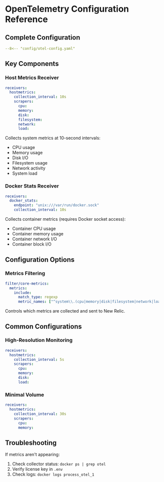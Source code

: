 # OpenTelemetry Configuration Reference

## Complete Configuration

```yaml
--8<-- "config/otel-config.yaml"
```

## Key Components

### Host Metrics Receiver

```yaml
receivers:
  hostmetrics:
    collection_interval: 10s
    scrapers:
      cpu:
      memory:
      disk:
      filesystem:
      network:
      load:
```

Collects system metrics at 10-second intervals:
- CPU usage
- Memory usage
- Disk I/O
- Filesystem usage
- Network activity
- System load

### Docker Stats Receiver

```yaml
receivers:
  docker_stats:
    endpoint: "unix:///var/run/docker.sock"
    collection_interval: 10s
```

Collects container metrics (requires Docker socket access):
- Container CPU usage
- Container memory usage
- Container network I/O
- Container block I/O

## Configuration Options

### Metrics Filtering

```yaml
filter/core-metrics:
  metrics:
    include:
      match_type: regexp
      metric_names: ["^system\\.(cpu|memory|disk|filesystem|network|load)\\..*"]
```

Controls which metrics are collected and sent to New Relic.

## Common Configurations

### High-Resolution Monitoring

```yaml
receivers:
  hostmetrics:
    collection_interval: 5s
    scrapers:
      cpu:
      memory:
      disk:
      load:
```

### Minimal Volume

```yaml
receivers:
  hostmetrics:
    collection_interval: 30s
    scrapers:
      cpu:
      memory:
```

## Troubleshooting

If metrics aren't appearing:

1. Check collector status: `docker ps | grep otel`
2. Verify license key in `.env`
3. Check logs: `docker logs process_otel_1`
